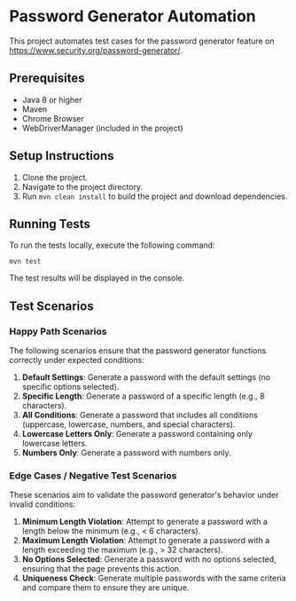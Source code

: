 # Password Generator Automation

This project automates test cases for the password generator feature on https://www.security.org/password-generator/.

## Prerequisites
- Java 8 or higher
- Maven
- Chrome Browser
- WebDriverManager (included in the project)

## Setup Instructions
1. Clone the project.
2. Navigate to the project directory.
3. Run `mvn clean install` to build the project and download dependencies.

## Running Tests
To run the tests locally, execute the following command:
```
mvn test
```

The test results will be displayed in the console.

## Test Scenarios

### Happy Path Scenarios
The following scenarios ensure that the password generator functions correctly under expected conditions:

1. **Default Settings**: Generate a password with the default settings (no specific options selected).
2. **Specific Length**: Generate a password of a specific length (e.g., 8 characters).
3. **All Conditions**: Generate a password that includes all conditions (uppercase, lowercase, numbers, and special characters).
4. **Lowercase Letters Only**: Generate a password containing only lowercase letters.
5. **Numbers Only**: Generate a password with numbers only.

### Edge Cases / Negative Test Scenarios
These scenarios aim to validate the password generator's behavior under invalid conditions:

1. **Minimum Length Violation**: Attempt to generate a password with a length below the minimum (e.g., < 6 characters).
2. **Maximum Length Violation**: Attempt to generate a password with a length exceeding the maximum (e.g., > 32 characters).
3. **No Options Selected**: Generate a password with no options selected, ensuring that the page prevents this action.
4. **Uniqueness Check**: Generate multiple passwords with the same criteria and compare them to ensure they are unique.

